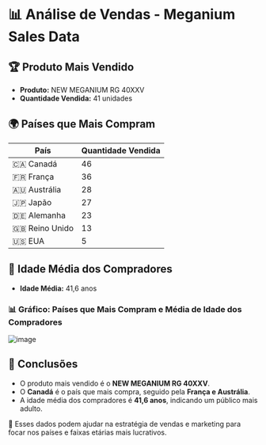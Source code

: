 # 📊 Análise de Vendas - Meganium Sales Data

## 🏆 Produto Mais Vendido
- **Produto:** NEW MEGANIUM RG 40XXV
- **Quantidade Vendida:** 41 unidades

## 🌍 Países que Mais Compram
| País       | Quantidade Vendida |
|------------|-------------------|
| 🇨🇦 Canadá  | 46                |
| 🇫🇷 França  | 36                |
| 🇦🇺 Austrália | 28                |
| 🇯🇵 Japão   | 27                |
| 🇩🇪 Alemanha | 23                |
| 🇬🇧 Reino Unido | 13                |
| 🇺🇸 EUA     | 5                 |

## 📅 Idade Média dos Compradores
- **Idade Média:** 41,6 anos

### 📊 Gráfico: Países que Mais Compram e Média de Idade dos Compradores
![image](https://github.com/user-attachments/assets/880b26f0-05aa-4b39-8d2f-45a7ee684822)


## 📌 Conclusões
- O produto mais vendido é o **NEW MEGANIUM RG 40XXV**.
- O **Canadá** é o país que mais compra, seguido pela **França e Austrália**.
- A idade média dos compradores é **41,6 anos**, indicando um público mais adulto.

📌 Esses dados podem ajudar na estratégia de vendas e marketing para focar nos países e faixas etárias mais lucrativos.

